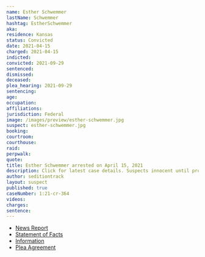 ```yaml
---
name: Esther Schwemmer
lastName: Schwemmer
hashtag: EstherSchwemmer
aka:
residence: Kansas
status: Convicted
date: 2021-04-15
charged: 2021-04-15
indicted:
convicted: 2021-09-29
sentenced:
dismissed:
deceased:
plea_hearing: 2021-09-29
sentencing:
age:
occupation:
affiliations:
jurisdiction: Federal
image: /images/preview/esther-schwemmer.jpg
suspect: esther-schwemmer.jpg
booking:
courtroom:
courthouse:
raid:
perpwalk:
quote:
title: Esther Schwemmer arrested on April 15, 2021
description: Click for latest case details. Suspects innocent until proven guilty.
author: seditiontrack
layout: suspect
published: true
caseNumber: 1:21-cr-364
videos:
charges:
sentence:
---
```


- [News Report](https://www.msn.com/en-us/news/us/two-kansas-women-arrested-in-jan-6-capitol-riot/ar-BB1g2yEp)
- [Statement of Facts](https://www.justice.gov/usao-dc/case-multi-defendant/file/1438221/download)
- [Information](https://extremism.gwu.edu/sites/g/files/zaxdzs2191/f/Esther%20Schwemmer%20Information.pdf)
- [Plea Agreement](https://www.justice.gov/usao-dc/case-multi-defendant/file/1438216/download)
